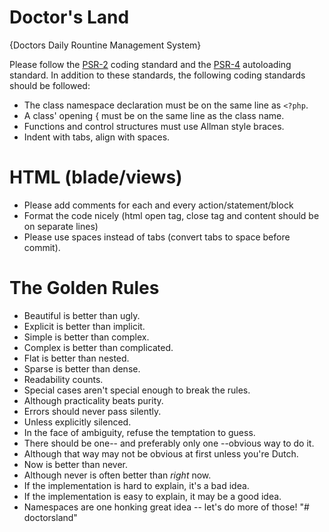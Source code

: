 # Doctor's Land 
{Doctors Daily Rountine Management System}

Please follow the [PSR-2](https://github.com/php-fig/fig-standards/blob/master/accepted/PSR-2-coding-style-guide.md) coding standard and the [PSR-4](https://github.com/php-fig/fig-standards/blob/master/accepted/PSR-4-autoloader.md) autoloading standard. In addition to these standards, the following coding standards should be followed:

- The class namespace declaration must be on the same line as `<?php`.
- A class' opening { must be on the same line as the class name.
- Functions and control structures must use Allman style braces.
- Indent with tabs, align with spaces.

HTML (blade/views)
==================

- Please add comments for each and every action/statement/block
- Format the code nicely (html open tag, close tag and content should be on separate lines)
- Please use spaces instead of tabs (convert tabs to space before commit).

The Golden Rules
=================

- Beautiful is better than ugly.
- Explicit is better than implicit.
- Simple is better than complex.
- Complex is better than complicated.
- Flat is better than nested.
- Sparse is better than dense.
- Readability counts.
- Special cases aren't special enough to break the rules.
- Although practicality beats purity.
- Errors should never pass silently.
- Unless explicitly silenced.
- In the face of ambiguity, refuse the temptation to guess.
- There should be one-- and preferably only one --obvious way to do it.
- Although that way may not be obvious at first unless you're Dutch.
- Now is better than never.
- Although never is often better than *right* now.
- If the implementation is hard to explain, it's a bad idea.
- If the implementation is easy to explain, it may be a good idea.
- Namespaces are one honking great idea -- let's do more of those!
"# doctorsland"
